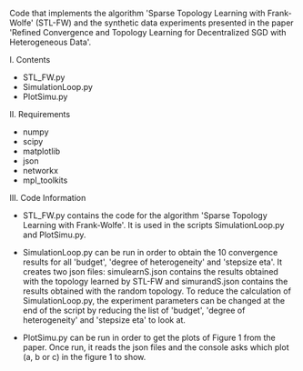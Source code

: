 Code that implements the algorithm 'Sparse Topology Learning with Frank-Wolfe' (STL-FW) and the synthetic data experiments presented in the paper
'Refined Convergence and Topology Learning for Decentralized SGD with Heterogeneous Data'.


I. Contents

- STL_FW.py
- SimulationLoop.py
- PlotSimu.py

II. Requirements

- numpy
- scipy
- matplotlib
- json
- networkx
- mpl_toolkits

III. Code Information

- STL_FW.py contains the code for the algorithm 'Sparse Topology Learning with Frank-Wolfe'. It is used in the scripts SimulationLoop.py and PlotSimu.py.

- SimulationLoop.py can be run in order to obtain the 10 convergence results for all 'budget', 'degree of heterogeneity' and 'stepsize eta'.
  It creates two json files: simulearnS.json contains the results obtained with the topology learned by STL-FW and simurandS.json contains the results obtained with the random topology. 
  To reduce the calculation of SimulationLoop.py, the experiment parameters can be changed at the end of the script by reducing the list of 'budget',
  'degree of heterogeneity' and 'stepsize eta' to look at.

- PlotSimu.py can be run in order to get the plots of Figure 1 from the paper. Once run, it reads the json files and the console asks which plot
 (a, b or c) in the figure 1 to show.
